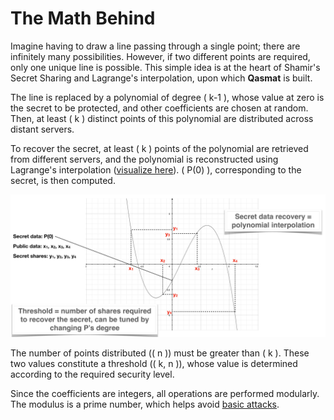 # The Math Behind

Imagine having to draw a line passing through a single point; there are infinitely many possibilities. However, if two different points are required, only one unique line is possible. This simple idea is at the heart of Shamir's Secret Sharing and Lagrange's interpolation, upon which **Qasmat** is built.

The line is replaced by a polynomial of degree \( k-1 \), whose value at zero is the secret to be protected, and other coefficients are chosen at random. Then, at least \( k \) distinct points of this polynomial are distributed across distant servers.

To recover the secret, at least \( k \) points of the polynomial are retrieved from different servers, and the polynomial is reconstructed using Lagrange's interpolation ([visualize here](https://jsxgraph.uni-bayreuth.de/wiki/index.php/Lagrange_interpolation)). \( P(0) \), corresponding to the secret, is then computed.

![Shamir](../images/shamir.png)

The number of points distributed (\( n \)) must be greater than \( k \). These two values constitute a threshold (\( k, n \)), whose value is determined according to the required security level.

Since the coefficients are integers, all operations are performed modularly. The modulus is a prime number, which helps avoid [basic attacks](https://en.wikipedia.org/wiki/Shamir's_secret_sharing#Problem_of_using_integer_arithmetic).
